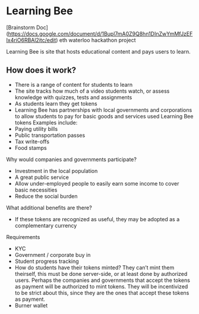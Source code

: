 # Learning Bee
[Brainstorm Doc] (https://docs.google.com/document/d/1Bupl7mA0Z9Q8hn1DInZwYmMfJzEFIx4riO6RBAl2itc/edit)
eth waterloo hackathon project

Learning Bee is site that hosts educational content and pays users to learn.

## How does it work?
 - There is a range of content for students to learn
 - The site tracks how much of a video students watch, or assess knowledge with quizzes, tests and assignments
 - As students learn they get tokens
 - Learning Bee has partnerships with local governments and corporations to allow students to pay for basic goods and services used Learning Bee tokens
Examples include:
 - Paying utility bills
 - Public transportation passes
 - Tax write-offs 
 - Food stamps

Why would companies and governments participate?
 - Investment in the local population
 - A great public service
 - Allow under-employed people to easily earn some income to cover basic necessities
 - Reduce the social burden

What additional benefits are there?
 - If these tokens are recognized as useful, they may be adopted as a complementary currency

Requirements
 - KYC
 - Government / corporate buy in
 - Student progress tracking
 - How do students have their tokens minted? They can’t mint them theirself, this must be done server-side, or at least done by authorized users. Perhaps the companies and governments that accept the tokens as payment will be authorized to mint tokens. They will be incentivized to be strict about this, since they are the ones that accept these tokens as payment.
 - Burner wallet


